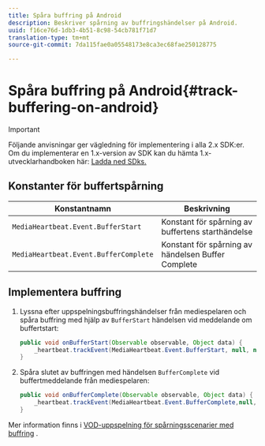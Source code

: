```yaml
---
title: Spåra buffring på Android
description: Beskriver spårning av buffringshändelser på Android.
uuid: f16ce76d-1db3-4b51-8c98-54cb781f71d7
translation-type: tm+mt
source-git-commit: 7da115fae0a05548173e8ca3ec68fae250128775

---
```



# Spåra buffring på Android{#track-buffering-on-android}

>[!IMPORTANT]
>Följande anvisningar ger vägledning för implementering i alla 2.x SDK:er. Om du implementerar en 1.x-version av SDK kan du hämta 1.x-utvecklarhandboken här: [Ladda ned SDks.](/help/sdk-implement/download-sdks.md)

## Konstanter för buffertspårning

| Konstantnamn | Beskrivning |
|---|---|
| `MediaHeartbeat.Event.BufferStart` | Konstant för spårning av buffertens starthändelse |
| `MediaHeartbeat.Event.BufferComplete` | Konstant för spårning av händelsen Buffer Complete |

## Implementera buffring

1. Lyssna efter uppspelningsbuffringshändelser från mediespelaren och spåra buffring med hjälp av `BufferStart` händelsen vid meddelande om buffertstart:

   ```java
   public void onBufferStart(Observable observable, Object data) {  
       _heartbeat.trackEvent(MediaHeartbeat.Event.BufferStart, null, null); 
   }
   ```

1. Spåra slutet av buffringen med händelsen `BufferComplete` vid buffertmeddelande från mediespelaren:

   ```java
   public void onBufferComplete(Observable observable, Object data) {  
       _heartbeat.trackEvent(MediaHeartbeat.Event.BufferComplete,null, null); 
   }
   ```

Mer information finns i [VOD-uppspelning för spårningsscenarier med buffring](/help/sdk-implement/tracking-scenarios/vod-buffering.md) .
